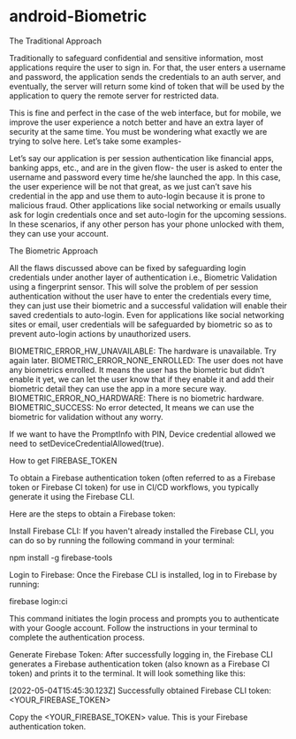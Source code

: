 # android-Biometric
The Traditional Approach

Traditionally to safeguard confidential and sensitive information, most applications require the user to sign in. For that, the user enters a username and password, the application sends the credentials to an auth server, and eventually, the server will return some kind of token that will be used by the application to query the remote server for restricted data.

This is fine and perfect in the case of the web interface, but for mobile, we improve the user experience a notch better and have an extra layer of security at the same time. You must be wondering what exactly we are trying to solve here. Let’s take some examples-

Let’s say our application is per session authentication like financial apps, banking apps, etc., and are in the given flow- the user is asked to enter the username and password every time he/she launched the app. In this case, the user experience will be not that great, as we just can’t save his credential in the app and use them to auto-login because it is prone to malicious fraud.
Other applications like social networking or emails usually ask for login credentials once and set auto-login for the upcoming sessions. In these scenarios, if any other person has your phone unlocked with them, they can use your account.

The Biometric Approach

All the flaws discussed above can be fixed by safeguarding login credentials under another layer of authentication i.e., Biometric Validation using a fingerprint sensor. This will solve the problem of per session authentication without the user have to enter the credentials every time, they can just use their biometric and a successful validation will enable their saved credentials to auto-login. Even for applications like social networking sites or email, user credentials will be safeguarded by biometric so as to prevent auto-login actions by unauthorized users.

BIOMETRIC_ERROR_HW_UNAVAILABLE: The hardware is unavailable. Try again later.
BIOMETRIC_ERROR_NONE_ENROLLED: The user does not have any biometrics enrolled. It means the user has the biometric but didn’t enable it yet, we can let the user know that if they enable it and add their biometric detail they can use the app in a more secure way.
BIOMETRIC_ERROR_NO_HARDWARE: There is no biometric hardware.
BIOMETRIC_SUCCESS: No error detected, It means we can use the biometric for validation without any worry.

If we want to have the PromptInfo with PIN, Device credential allowed we need to setDeviceCredentialAllowed(true).

How to get FIREBASE_TOKEN 

To obtain a Firebase authentication token (often referred to as a Firebase token or Firebase CI token) for use in CI/CD workflows, you typically generate it using the Firebase CLI.

Here are the steps to obtain a Firebase token:

Install Firebase CLI: If you haven't already installed the Firebase CLI, you can do so by running the following command in your terminal:

npm install -g firebase-tools

Login to Firebase: Once the Firebase CLI is installed, log in to Firebase by running:

firebase login:ci

This command initiates the login process and prompts you to authenticate with your Google account. Follow the instructions in your terminal to complete the authentication process.

Generate Firebase Token: After successfully logging in, the Firebase CLI generates a Firebase authentication token (also known as a Firebase CI token) and prints it to the terminal. It will look something like this:

[2022-05-04T15:45:30.123Z] Successfully obtained Firebase CLI token: <YOUR_FIREBASE_TOKEN>

Copy the <YOUR_FIREBASE_TOKEN> value. This is your Firebase authentication token.
